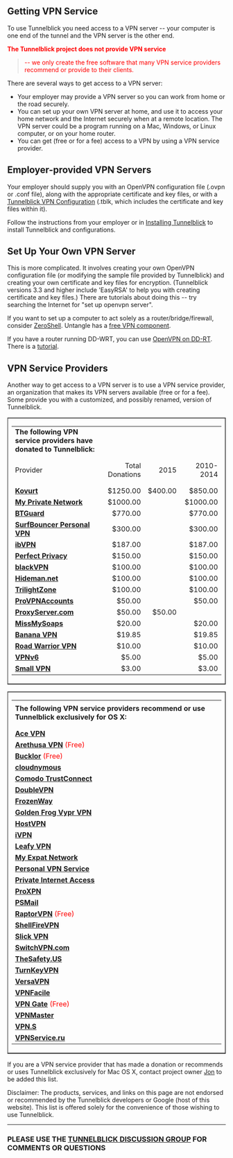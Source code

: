 ## Getting VPN Service ##
To use Tunnelblick you need access to a VPN server -- your computer is one end of the tunnel and the VPN server is the other end.

<font color='red'><b>The Tunnelblick project does not provide VPN service</b>
<blockquote>-- we only create the free software that many VPN service providers recommend or provide to their clients.</font></blockquote>

There are several ways to get access to a VPN server:

  * Your employer may provide a VPN server so you can work from home or the road securely.
  * You can set up your own VPN server at home, and use it to access your home network and the Internet securely when at a remote location. The VPN server could be a program running on a Mac, Windows, or Linux computer, or on your home router.
  * You can get (free or for a fee) access to a VPN by using a VPN service provider.

## Employer-provided VPN Servers ##
Your employer should supply you with an OpenVPN configuration file (.ovpn or .conf file), along with the appropriate certificate and key files, or with a [Tunnelblick VPN Configuration](http://code.google.com/p/tunnelblick/wiki/cConfigT) (.tblk, which includes the certificate and key files within it).

Follow the instructions from your employer or in [Installing Tunnelblick](cInstall.md) to install Tunnelblick and configurations.

## Set Up Your Own VPN Server ##
This is more complicated. It involves creating your own OpenVPN configuration file (or modifying the sample file provided by Tunnelblick) and creating your own certificate and key files for encryption. (Tunnelblick versions 3.3 and higher include 'EasyRSA' to help you with creating certificate and key files.) There are tutorials about doing this -- try searching the Internet for "set up openvpn server".

If you want to set up a computer to act solely as a router/bridge/firewall, consider [ZeroShell](http://www.zeroshell.net/eng/). Untangle has a [free VPN component](http://www.untangle.com/store/openvpn.html).

If you have a router running DD-WRT, you can use [OpenVPN on DD-RT](http://www.dd-wrt.com/wiki/index.php/OpenVPN#Enable_OpenVPN_in_the_Router). There is a [tutorial](http://www.dd-wrt.com/wiki/index.php/VPN_(the_easy_way)_v24%2B).

## VPN Service Providers ##
Another way to get access to a VPN server is to use a VPN service provider, an organization that makes its VPN servers available (free or for a fee). Some provide you with a customized, and possibly renamed, version of Tunnelblick.

<table width='100%' border='1'><tr><td>

<table width='100%' border='0'>

<tr><td><b>The following VPN service providers have donated to Tunnelblick:</b></td></tr>
<tr><td> </td><td> </td><td> </td><td> </td></tr>
<tr><td> </td><td> </td><td> </td><td> </td></tr>

<tr><td>Provider</td><td align='right'>Total Donations</td><td align='right'>2015</td><td align='right'>2010-2014</td></tr>
<tr><td> </td><td> </td><td> </td><td> </td></tr>
<tr><td> </td><td> </td><td> </td><td> </td></tr>

<tr><td><b><a href='http://www.tunnelblick.net/to.php?to=https://www.kovurt.com'>Kovurt</a></b></td>                         <td align='right'>$1250.00</td>  <td align='right'> $400.00</td>       <td align='right'>$850.00</td></tr>
<tr><td><b><a href='http://www.tunnelblick.net/to.php?to=https://my-private-network.co.uk'>My Private Network</a></b></td>   <td align='right'>$1000.00</td> <td align='right'> </td> <td align='right'>$1000.00</td></tr>
<tr><td><b><a href='http://www.tunnelblick.net/to.php?to=http://btguard.com'>BTGuard</a></b></td>                            <td align='right'>$770.00</td>        <td align='right'> </td>       <td align='right'>$770.00</td></tr>
<tr><td><b><a href='http://www.tunnelblick.net/to.php?to=http://www.surfbouncer.com'>SurfBouncer Personal VPN</a></b></td>   <td align='right'>$300.00</td>  <td align='right'> </td>       <td align='right'>$300.00</td></tr>
<tr><td><b><a href='http://www.tunnelblick.net/to.php?to=http://www.ibvpn.com'>ibVPN</a></b></td>                            <td align='right'>$187.00</td>    <td align='right'> </td>       <td align='right'>$187.00</td></tr>
<tr><td><b><a href='http://www.tunnelblick.net/to.php?to=https://www.perfect-privacy.com'>Perfect Privacy</a></b></td>       <td align='right'>$150.00</td>   <td align='right'> </td>       <td align='right'>$150.00</td></tr>
<tr><td><b><a href='http://www.tunnelblick.net/to.php?to=https://www.blackvpn.com'>blackVPN</a></b></td>                     <td align='right'>$100.00</td>  <td align='right'> </td>       <td align='right'>$100.00</td></tr>
<tr><td><b><a href='http://www.tunnelblick.net/to.php?to=https://www.hideman.net'>Hideman.net</a></b></td>                   <td align='right'>$100.00</td>  <td align='right'> </td>       <td align='right'>$100.00</td></tr>
<tr><td><b><a href='http://www.tunnelblick.net/to.php?to=http://www.trilightzone.org/services.html'>TrilightZone</a></b></td><td align='right'>$100.00</td>  <td align='right'> </td>       <td align='right'>$100.00</td></tr>
<tr><td><b><a href='http://www.tunnelblick.net/to.php?to=http://provpnaccounts.com'>ProVPNAccounts</a></b></td>              <td align='right'>$50.00</td>   <td align='right'> </td>       <td align='right'>$50.00</td></tr>
<tr><td><b><a href='http://www.tunnelblick.net/to.php?to=https://proxyserver.com'>ProxyServer.com</a></b></td>              <td align='right'>$50.00</td>   <td align='right'>$50.00</td>       <td align='right'> </td></tr>
<tr><td><b><a href='http://www.tunnelblick.net/to.php?to=http://www.missmysoaps.co.uk'>MissMySoaps</a></b></td>              <td align='right'>$20.00</td>   <td align='right'> </td>       <td align='right'>$20.00</td></tr>
<tr><td><b><a href='http://www.tunnelblick.net/to.php?to=http://www.banana-vpn.com'>Banana VPN</a></b></td>                  <td align='right'>$19.85</td>    <td align='right'> </td>       <td align='right'>$19.85</td></tr>
<tr><td><b><a href='http://www.tunnelblick.net/to.php?to=http://www.roadwarriorvpn.com'>Road Warrior VPN</a></b></td>        <td align='right'>$10.00</td>    <td align='right'> </td>       <td align='right'>$10.00</td></tr>
<tr><td><b><a href='http://www.tunnelblick.net/to.php?to=http://vpnv6.com'>VPNv6</a></b></td>                                <td align='right'>$5.00</td>    <td align='right'> </td>       <td align='right'>$5.00</td></tr>
<tr><td><b><a href='http://www.tunnelblick.net/to.php?to=http://www.smallvpn.com'>Small VPN</a></b></td>                                <td align='right'>$3.00</td>    <td align='right'> </td>       <td align='right'>$3.00</td></tr>
</table>

</td></tr></table>

<table width='100%' border='1'><tr><td>

<table border='0'><tr><td>
<tr><td><b>The following VPN service providers recommend or use Tunnelblick exclusively for OS X:</b></td></tr>
<tr><td> </td></tr>
<tr><td> </td></tr>


<tr><td><b><a href='http://www.tunnelblick.net/to.php?to=http://www.acevpn.com'>Ace VPN</a></b></td></tr>
<tr><td><b><a href='http://www.tunnelblick.net/to.php?to=http://s6n.org/arethusa'>Arethusa VPN</a></b> <font color='red'>(Free)</font><b></td></tr></b><tr><td><b><a href='http://www.tunnelblick.net/to.php?to=http://www.bucklor.com/'>Bucklor</a></b> <font color='red'>(Free)</font><b></td></tr></b><tr><td><b><a href='http://www.tunnelblick.net/to.php?to=https://cloudnymous.com'>cloudnymous</a></b></td></tr>
<tr><td><b><a href='http://www.tunnelblick.net/to.php?to=https://www.comodo.com/home/internet-security/wifi-security.php'>Comodo TrustConnect</a></b></td></tr>
<tr><td><b><a href='http://www.tunnelblick.net/to.php?to=http://www.doublevpn.com/'>DoubleVPN</a></b></td></tr>
<tr><td><b><a href='http://www.tunnelblick.net/to.php?to=http://www.frozenway.com'>FrozenWay</a></b></td></tr>
<tr><td><b><a href='http://www.tunnelblick.net/to.php?to=http://www.goldenfrog.com/vyprvpn'>Golden Frog Vypr VPN</a></b></td></tr>
<tr><td><b><a href='http://www.tunnelblick.net/to.php?to=https://www.hostvpn.com/'>HostVPN</a></b></td></tr>
<tr><td><b><a href='http://www.tunnelblick.net/to.php?to=https://www.ivpn.net'>iVPN</a></b></td></tr>
<tr><td><b><a href='http://www.tunnelblick.net/to.php?to=https://www.leafyvpn.net'>Leafy VPN</a></b></td></tr>
<tr><td><b><a href='http://www.tunnelblick.net/to.php?to=http://www.my-expat-network.co.uk'>My Expat Network</a></b></td></tr>
<tr><td><b><a href='http://www.tunnelblick.net/to.php?to=http://www.personalvpn.biz'>Personal VPN Service</a></b></td></tr>
<tr><td><b><a href='http://www.tunnelblick.net/to.php?to=https://www.privateinternetaccess.com'>Private Internet Access</a></b></td></tr>
<tr><td><b><a href='http://www.tunnelblick.net/to.php?to=http://proxpn.com'>ProXPN</a></b></td></tr>
<tr><td><b><a href='http://www.tunnelblick.net/to.php?to=http://info.psmail.net/noah'>PSMail</a></b></td></tr>
<tr><td><b><a href='http://www.tunnelblick.net/to.php?to=http://www.raptorvpn.com'>RaptorVPN</a></b> <font color='red'>(Free)</font><b></td></tr></b><tr><td><b><a href='http://www.tunnelblick.net/to.php?to=https://www.shellfire.net/vpn'>ShellFireVPN</a></b></td></tr>
<tr><td><b><a href='http://www.tunnelblick.net/to.php?to=https://www.slickvpn.com'>Slick VPN</a></b></td></tr>
<tr><td><b><a href='http://www.tunnelblick.net/to.php?to=http://switchvpn.com'>SwitchVPN.com</a></b></td></tr>
<tr><td><b><a href='http://www.tunnelblick.net/to.php?to=https://thesafety.us'>TheSafety.US</a></b></td></tr>
<tr><td><b><a href='http://www.tunnelblick.net/to.php?to=http://www.turnkeyvpn.com'>TurnKeyVPN</a></b></td></tr>
<tr><td><b><a href='http://www.tunnelblick.net/to.php?to=http://www.versavpn.com'>VersaVPN</a></b></td></tr>
<tr><td><b><a href='http://www.tunnelblick.net/to.php?to=http://vpnfacile.fr'>VPNFacile</a></b></td></tr>
<tr><td><b><a href='http://www.tunnelblick.net/to.php?to=http://www.vpngate.net/en'>VPN Gate</a></b> <font color='red'>(Free)</font><b></td></tr></b><tr><td><b><a href='http://www.tunnelblick.net/to.php?to=http://www.vpnmaster.com'>VPNMaster</a></b></td></tr>
<tr><td><b><a href='http://www.tunnelblick.net/to.php?to=https://www.vpnsecure.me'>VPN.S</a></b></td></tr>
<tr><td><b><a href='http://www.tunnelblick.net/to.php?to=http://www.vpnservice.ru'>VPNService.ru</a></b></td></tr>

</td></tr></table>

</td></tr></table>


If you are a VPN service provider that has made a donation or recommends or uses Tunnelblick exclusively for Mac OS X, contact project owner [Jon](http://code.google.com/u/jkbullard/) to be added this list.


Disclaimer: The products, services, and links on this page are not endorsed or recommended by the Tunnelblick developers or Google (host of this website). This list is offered solely for the convenience of those wishing to use Tunnelblick.


---


### PLEASE USE THE [TUNNELBLICK DISCUSSION GROUP](https://groups.google.com/forum/#!forum/tunnelblick-discuss) FOR COMMENTS OR QUESTIONS ###